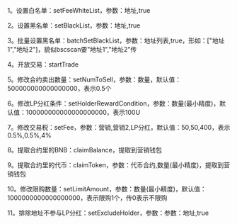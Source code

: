 1。设置白名单：setFeeWhiteList，参数：地址,true

2。设置黑名单：setBlackList，参数：地址,true

3。批量设置黑名单：batchSetBlackList，参数：地址列表,true，形如：["地址1","地址2"]，貌似bscscan要"地址1","地址2"传

4。开放交易：startTrade

5。修改合约卖出数量：setNumToSell，参数：数量，默认值：500000000000000000，表示0.5个

6。修改LP分红条件：setHolderRewardCondition，参数：数量(最小精度)，默认值：100000000000000000000，表示100U

7。修改交易税：setFee，参数：营销,营销2,LP分红，默认值：50,50,400，表示0.5%,0.5%,4%

8。提取合约里的BNB：claimBalance，提取到营销钱包

9。提取合约里的代币：claimToken，参数：代币合约,数量(最小精度)，提取到营销钱包

10。修改限购数量：setLimitAmount，参数：数量(最小精度)，默认值：1000000000000000000，表示限购1个，传0表示不限购

11。排除地址不参与LP分红：setExcludeHolder，参数：参数：地址,true


